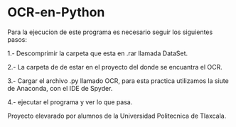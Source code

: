 # OCR-en-Python

Para la ejecucion de este programa es necesario seguir los siguientes pasos:

1.- Descomprimir la carpeta que esta en .rar llamada DataSet.

2.- La carpeta de de estar en el proyecto del donde se encuantra el OCR.

3.- Cargar el archivo .py llamado OCR, para esta practica utilizamos la siute de Anaconda, con el IDE de Spyder.

4.- ejecutar el programa y ver lo que pasa.

Proyecto elevarado por alumnos de la Universidad Politecnica de Tlaxcala.
